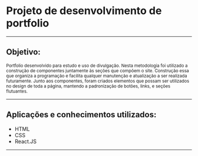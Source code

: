 # Projeto de desenvolvimento de portfolio
---

## Objetivo:
<sup>
Portfolio desenvolvido para estudo e uso de divulgação.
Nesta metodologia foi utilizado a construção de componentes juntamente às seções que compõem o site. Construção essa que organiza a programação e facilita qualquer manutenção e atualização a ser realizada futuramente.
Junto aos componentes, foram criados elementos que possam ser utilizados no design de toda a página, mantendo a padronização de botões, links, e seções flutuantes.
</sup>

---

## Aplicações e conhecimentos utilizados:
* HTML
* CSS
* React.JS
---
